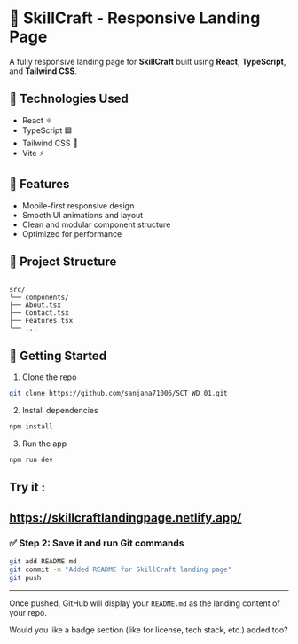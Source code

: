# 🚀 SkillCraft - Responsive Landing Page

A fully responsive landing page for **SkillCraft** built using **React**, **TypeScript**, and **Tailwind CSS**.

## 🔧 Technologies Used
- React ⚛️
- TypeScript 🟦
- Tailwind CSS 🎨
- Vite ⚡

## 📱 Features
- Mobile-first responsive design
- Smooth UI animations and layout
- Clean and modular component structure
- Optimized for performance

## 📂 Project Structure
```

src/
└── components/
├── About.tsx
├── Contact.tsx
├── Features.tsx
└── ...

````

## 🚀 Getting Started

1. Clone the repo  
```bash
git clone https://github.com/sanjana71006/SCT_WD_01.git
````

2. Install dependencies

```bash
npm install
```

3. Run the app

```bash
npm run dev
```

## Try it : 

 https://skillcraftlandingpage.netlify.app/
---

### ✅ **Step 2: Save it and run Git commands**

```sh
git add README.md
git commit -m "Added README for SkillCraft landing page"
git push
```

---

Once pushed, GitHub will display your `README.md` as the landing content of your repo.

Would you like a badge section (like for license, tech stack, etc.) added too?

